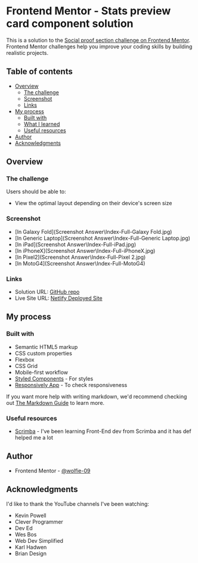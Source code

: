 # Frontend Mentor - Stats preview card component solution

This is a solution to the [Social proof section challenge on Frontend Mentor](https://www.frontendmentor.io/challenges/social-proof-section-6e0qTv_bA). Frontend Mentor challenges help you improve your coding skills by building realistic projects. 

## Table of contents

- [Overview](#overview)
  - [The challenge](#the-challenge)
  - [Screenshot](#screenshot)
  - [Links](#links)
- [My process](#my-process)
  - [Built with](#built-with)
  - [What I learned](#what-i-learned)
  - [Useful resources](#useful-resources)
- [Author](#author)
- [Acknowledgments](#acknowledgments)

## Overview

### The challenge

Users should be able to:

- View the optimal layout depending on their device's screen size

### Screenshot


- [In Galaxy Fold](Screenshot Answer\Index-Full-Galaxy Fold.jpg)
- [In Generic Laptop](Screenshot Answer\Index-Full-Generic Laptop.jpg)
- [In iPad](Screenshot Answer\Index-Full-iPad.jpg)
- [In iPhoneX](Screenshot Answer\Index-Full-iPhoneX.jpg)
- [In Pixel2](Screenshot Answer\Index-Full-Pixel 2.jpg)
- [In MotoG4](Screenshot Answer\Index-Full-MotoG4)


### Links

- Solution URL: [GitHub repo](https://github.com/wolfie-09/social-proof-section)
- Live Site URL: [Netlify Deployed Site](https://app.netlify.com/sites/gallant-poincare-3c9d90/overview)

## My process

### Built with

- Semantic HTML5 markup
- CSS custom properties
- Flexbox
- CSS Grid
- Mobile-first workflow
- [Styled Components](https://styled-components.com/) - For styles
- [Responsively App](https://responsively.app/) - To check responsiveness


If you want more help with writing markdown, we'd recommend checking out [The Markdown Guide](https://www.markdownguide.org/) to learn more.

### Useful resources

- [Scrimba](https://www.scrimba.com) - I've been learning Front-End dev from Scrimba and it has def helped me a lot


## Author
- Frontend Mentor - [@wolfie-09](https://www.frontendmentor.io/profile/wolfie-09)


## Acknowledgments

I'd like to thank the YouTube channels I've been watching:
 - Kevin Powell
 - Clever Programmer
 - Dev Ed
 - Wes Bos
 - Web Dev Simplified
 - Karl Hadwen
 - Brian Design
